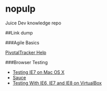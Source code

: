 nopulp
======

Juice Dev knowledge repo

##Link dump

###Agile Basics

[PivotalTracker Help](https://www.pivotaltracker.com/help/gettingstarted) 

###Browser Testing

 - [Testing IE7 on Mac OS X](http://osxdaily.com/2011/09/04/internet-explorer-for-mac-ie7-ie8-ie-9-free/)
 - [Sauce](https://saucelabs.com)
 - [Testing With IE6, IE7 and IE8 on VirtualBox](http://shapeshed.com/testing_with_ie6_ie7_and_ie8_on_virtualbox/)
